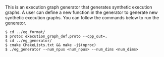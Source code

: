 This is an execution graph generator that generates synthetic execution graphs.
A user can define a new function in the generator to generate new synthetic execution graphs.
You can follow the commands below to run the generator.
```
$ cd ../eg_format/
$ protoc execution_graph_def.proto --cpp_out=.
$ cd ../eg_generator/
$ cmake CMakeLists.txt && make -j$(nproc)
$ ./eg_generator --num_npus <num_npus> --num_dims <num_dims>
```
